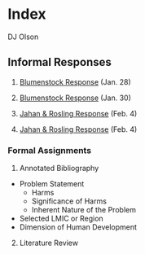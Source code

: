 # Index

DJ Olson

## Informal Responses

1. [Blumenstock Response](https://github.com/DJ-Olson/datawork/blob/master/Blumenstock.md) (Jan. 28)

2. [Blumenstock Response](https://dj-olson.github.io/workshop/Blumenstock) (Jan. 30)

3. [Jahan & Rosling Response](https://github.com/DJ-Olson/workshop/blob/master/jahan_rosling.md) (Feb. 4)

4. [Jahan & Rosling Response](https://dj-olson.github.io/workshop/jahan_rosling) (Feb. 4)


### Formal Assignments

1. Annotated Bibliography
 - Problem Statement
   - Harms
   - Significance of Harms
   - Inherent Nature of the Problem
 - Selected LMIC or Region
 - Dimension of Human Development
 
2. Literature Review
 
